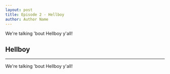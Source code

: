 ```yaml
---
layout: post
title: Episode 2 - Hellboy
author: Author Name
---
```


We're talking 'bout Hellboy y'all!

## Hellboy
----- 

We're talking 'bout Hellboy y'all!
